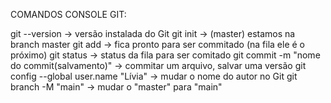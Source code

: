 COMANDOS CONSOLE GIT:

git --version -> versão instalada do Git
git init -> (master) estamos na branch master
git add -> fica pronto para ser commitado (na fila ele é o próximo)
git status -> status da fila para ser comitado
git commit -m "nome do commit(salvamento)" -> commitar um arquivo, salvar uma versão
git config --global user.name "Lívia" -> mudar o nome do autor no Git
git branch -M "main" -> mudar o "master" para "main"
